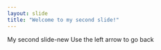 ```yaml
---
layout: slide
title: "Welcome to my second slide!"
---
```

My second slide-new
Use the left arrow to go back

